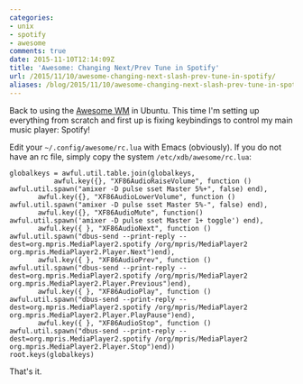 ```yaml
---
categories:
- unix
- spotify
- awesome
comments: true
date: 2015-11-10T12:14:09Z
title: 'Awesome: Changing Next/Prev Tune in Spotify'
url: /2015/11/10/awesome-changing-next-slash-prev-tune-in-spotify/
aliases: /blog/2015/11/10/awesome-changing-next-slash-prev-tune-in-spotify/
---
```


Back to using the [Awesome WM](http://awesome.naquadah.org/) in Ubuntu.
This time I'm setting up everything from scratch and first up is fixing
keybindings to control my main music player: Spotify!

Edit your `~/.config/awesome/rc.lua` with Emacs (obviously).  If you do
not have an rc file, simply copy the system `/etc/xdb/awesome/rc.lua`:

    globalkeys = awful.util.table.join(globalkeys,
    	       awful.key({}, "XF86AudioRaiseVolume", function () awful.util.spawn("amixer -D pulse sset Master 5%+", false) end),
	       awful.key({}, "XF86AudioLowerVolume", function () awful.util.spawn("amixer -D pulse sset Master 5%-", false) end),
	       awful.key({}, "XF86AudioMute", function() awful.util.spawn('amixer -D pulse sset Master 1+ toggle') end),
	       awful.key({ }, "XF86AudioNext", function () awful.util.spawn("dbus-send --print-reply --dest=org.mpris.MediaPlayer2.spotify /org/mpris/MediaPlayer2 org.mpris.MediaPlayer2.Player.Next")end),
	       awful.key({ }, "XF86AudioPrev", function () awful.util.spawn("dbus-send --print-reply --dest=org.mpris.MediaPlayer2.spotify /org/mpris/MediaPlayer2 org.mpris.MediaPlayer2.Player.Previous")end),
	       awful.key({ }, "XF86AudioPlay", function () awful.util.spawn("dbus-send --print-reply --dest=org.mpris.MediaPlayer2.spotify /org/mpris/MediaPlayer2 org.mpris.MediaPlayer2.Player.PlayPause")end),
	       awful.key({ }, "XF86AudioStop", function () awful.util.spawn("dbus-send --print-reply --dest=org.mpris.MediaPlayer2.spotify /org/mpris/MediaPlayer2 org.mpris.MediaPlayer2.Player.Stop")end))
    root.keys(globalkeys)

That's it.


